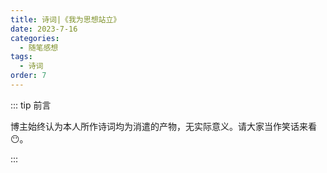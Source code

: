 ```yaml
---
title: 诗词|《我为思想站立》
date: 2023-7-16
categories: 
  - 随笔感想
tags: 
  - 诗词
order: 7
---
```


::: tip 前言

 博主始终认为本人所作诗词均为消遣的产物，无实际意义。请大家当作笑话来看😶。

:::

<script setup> 
    import poem from '../../.vitepress/components/poem.vue' 
</script>
<poem t="《我为思想站立》" :p="['书页的字迹是每一种过去','过去的时代被书本代替','我翻开自己','把哲学刻印','我是一座墓碑','我为思想站立','','自然的花草是每一段岁月','岁月的消磨把花草腐蚀','我庇佑自己','让生命孕育','我是一棵建木','我为思想站立','','世上有无数的真理','真理的世界让众生沉迷','我凝望过去','待真理响应','我是孤独的个体','我为思想站立']"/>
